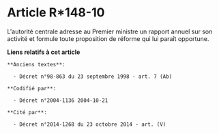 # Article R*148-10

L'autorité centrale adresse au Premier ministre un rapport annuel sur son activité et formule toute proposition de réforme
qui lui paraît opportune.

**Liens relatifs à cet article**

	**Anciens textes**:

	  - Décret n°98-863 du 23 septembre 1998 - art. 7 (Ab)

	**Codifié par**:

	  - Décret n°2004-1136 2004-10-21

	**Cité par**:

	  - Décret n°2014-1268 du 23 octobre 2014 - art. (V)
